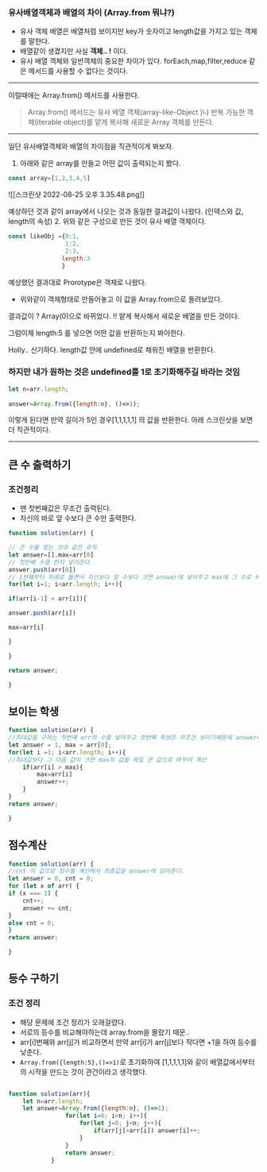 
### 유사배열객체과 배열의 차이 (Array.from 뭐냐?)
- 유사 객체 배열은 배열처럼 보이지만 key가 숫자이고 length값을 가지고 있는 객체를 말한다. 
- 배열같이 생겼지만 사실 **객체.. !** 이다. 
- 유사 배열 객체와 일반객체의 중요한 차이가 있다.
forEach,map,filter,reduce 같은 메서드를 사용할 수 없다는 것이다. 
----
이럴때에는 Array.from() 메서드를 사용한다. 

> Array.from() 메서드는 유사 배열 객체(array-like-Object )나 반복 가능한 객체(iterable object)를 얕게 복사해 새로운 Array 객체를 만든다. 

---
일단 유사배열객체와 배열의 차이점을 직관적이게 봐보자.
1. 아래와 같은 array를 만들고 어떤 값이 출력되는지 봤다.
```js
const array=[1,2,3,4,5]
```
![[스크린샷 2022-08-25 오후 3.35.48.png]]

예상하던 것과 같이 array에서 나오는 것과 동일한 결과값이 나왔다. (인덱스와 값, length의 속성)
2. 위와 같은 구성으로 만든 것이 유사 배열 객체이다.  

```js
const likeObj ={0:1,
                1:2, 
                2:3,
               length:3
               }
```
예상했던 결과대로 Prorotype은 객체로 나왔다.


- 위와같이 객체형태로 만들어놓고 이 값을 Array.from으로 돌려보았다. 

결과값이 ? Array(0)으로 바뀌었다.  !!
얕게 복사해서 새로운 배열을 만든 것이다. 

그럼이제 length:5 를 넣으면 어떤 값을 반환하는지 봐야한다. 

Holly.. 신기하다. 
length값 안에 undefined로 채워진 배열을 반환한다. 

### 하지만 내가 원하는 것은 undefined를 1로 초기화해주길 바라는 것임 
```js
let n=arr.length;
		                 
answer=Array.from({length:n}, ()=>1);
```
이렇게 된다면 만약 길이가 5인 경우[1,1,1,1,1] 의 값을 반환한다. 
아래 스크린샷을 보면 더 직관적이다. 


----
## 큰 수 출력하기
### 조건정리 
- 맨 첫번째값은 무조건 출력된다. 
- 자신의 바로 앞 수보다 큰 수만 출력한다. 
```js
function solution(arr) {

// 큰 수를 찾는 것과 같은 로직 
let answer=[],max=arr[0]
// 첫번째 수를 먼저 넣어준다. 
answer.push(arr[0])
// 1번째부터 차례로 돌면서 자신보다 앞 수보다 크면 answer에 넣어주고 max에 그 수로 바꾸어 준다.
for(let i=1; i<arr.length; i++){

if(arr[i-1] < arr[i]){

answer.push(arr[i])

max=arr[i]

}

}

return answer;

}
```

## 보이는 학생
```js
function solution(arr) {
//최대값을 구하는 첫번째 arr의 수를 넣어주고 첫번째 학생은 무조건 보이기때문에 answer=1로 초기값 세팅
let answer = 1, max = arr[0];
for(let i =1; i<arr.length; i++){
//최대값보다 그 다음 값이 크면 max의 값을 제일 큰 값으로 바꾸어 계산
	if(arr[i] > max){
		max=arr[i]
		answer++;
	}
}
return answer;

}
```

## 점수계산
```js
function solution(arr) {
//cnt 의 값으로 점수를 계산해서 최종값을 answer에 담아준다. 
let answer = 0, cnt = 0;
for (let x of arr) {
if (x === 1) {
	cnt++;
	answer += cnt;
}
else cnt = 0;
}
return answer;

}
```

## 등수 구하기 
### 조건 정리 
- 해당 문제에 조건 정리가 오래걸렸다. 
- 서로의 등수를 비교해야하는데 array.from을 몰랐기 때문.. 
- arr[i]번째와 arr[j]가 비교하면서 만약 arr[i]가 arr[j]보다 작다면 +1을 하여 등수를 낮춘다. 
- `Array.from({length:5},()=>1)`로 초기화하여 [1,1,1,1,1]와 같이 배열값에서부터의 시작을 만드는 것이 관건이라고 생각했다. 
```js

function solution(arr){  
    let n=arr.length;
    let answer=Array.from({length:n}, ()=>1);
                for(let i=0; i<n; i++){
                    for(let j=0; j<n; j++){
                        if(arr[j]>arr[i]) answer[i]++;
                    }
                }             
                return answer;
            }

```